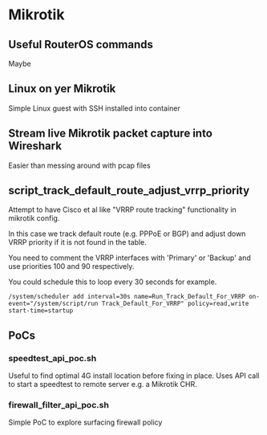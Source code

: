 # Mikrotik


## Useful RouterOS commands

Maybe

## Linux on yer Mikrotik

Simple Linux guest with SSH installed into container

## Stream live Mikrotik packet capture into Wireshark

Easier than messing around with pcap files


## script_track_default_route_adjust_vrrp_priority

Attempt to have Cisco et al like "VRRP route tracking" functionality in mikrotik config. 

In this case we track default route (e.g. PPPoE or BGP) and adjust down VRRP priority if it is not found in the table.

You need to comment the VRRP interfaces with 'Primary' or 'Backup' and use priorities 100 and 90 respectively.

You could schedule this to loop every 30 seconds for example.
```
/system/scheduler add interval=30s name=Run_Track_Default_For_VRRP on-event="/system/script/run Track_Default_For_VRRP" policy=read,write start-time=startup
```


## PoCs

### speedtest_api_poc.sh

Useful to find optimal 4G install location before fixing in place. Uses API call to start a speedtest to remote server e.g. a Mikrotik CHR.

### firewall_filter_api_poc.sh

Simple PoC to explore surfacing firewall policy


